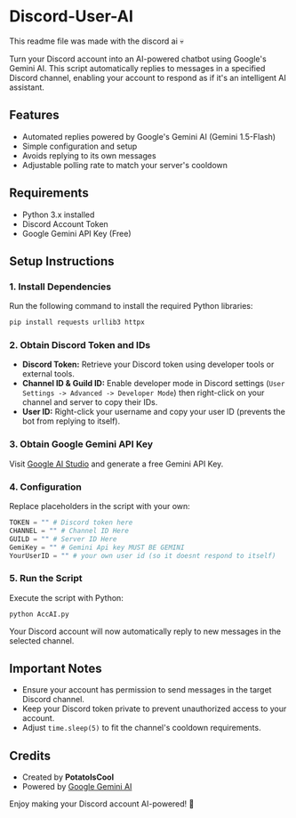 # Discord-User-AI

This readme file was made with the discord ai 💀

Turn your Discord account into an AI-powered chatbot using Google's Gemini AI. This script automatically replies to messages in a specified Discord channel, enabling your account to respond as if it's an intelligent AI assistant.

## Features

- Automated replies powered by Google's Gemini AI (Gemini 1.5-Flash)
- Simple configuration and setup
- Avoids replying to its own messages
- Adjustable polling rate to match your server's cooldown

## Requirements

- Python 3.x installed
- Discord Account Token
- Google Gemini API Key (Free)

## Setup Instructions

### 1. Install Dependencies

Run the following command to install the required Python libraries:

```bash
pip install requests urllib3 httpx
```

### 2. Obtain Discord Token and IDs

- **Discord Token:** Retrieve your Discord token using developer tools or external tools.
- **Channel ID & Guild ID:** Enable developer mode in Discord settings (`User Settings -> Advanced -> Developer Mode`) then right-click on your channel and server to copy their IDs.
- **User ID:** Right-click your username and copy your user ID (prevents the bot from replying to itself).

### 3. Obtain Google Gemini API Key

Visit [Google AI Studio](https://aistudio.google.com/apikey) and generate a free Gemini API Key.

### 4. Configuration

Replace placeholders in the script with your own:

```python
TOKEN = "" # Discord token here
CHANNEL = "" # Channel ID Here
GUILD = "" # Server ID Here
GemiKey = "" # Gemini Api key MUST BE GEMINI
YourUserID = "" # your own user id (so it doesnt respond to itself)
```

### 5. Run the Script

Execute the script with Python:

```bash
python AccAI.py
```

Your Discord account will now automatically reply to new messages in the selected channel.

## Important Notes

- Ensure your account has permission to send messages in the target Discord channel.
- Keep your Discord token private to prevent unauthorized access to your account.
- Adjust `time.sleep(5)` to fit the channel's cooldown requirements.

## Credits

- Created by **PotatoIsCool**
- Powered by [Google Gemini AI](https://aistudio.google.com)

Enjoy making your Discord account AI-powered! 🚀

